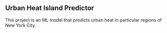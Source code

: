 ## Urban Heat Island Predictor

This project is an ML model that predicts urban heat in particular regions of New York City.